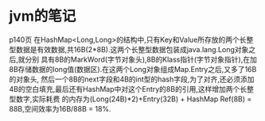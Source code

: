 # jvm的笔记

  p140页
  在HashMap<Long,Long>的结构中,只有Key和Value所存放的两个长整型数据是有效数据,共16B(2*8B).这两个长整型数据包装成java.lang.Long对象之后,就分别
  具有8B的MarkWord(字节对象头),8B的Klass指针(字节对象指针),在加8B存储数据的long值(数据区).在这两个Long对象组成Map.Entry之后,又多了16B的对象头,
  然后一个8B的next字段和4B的int型的hash字段,为了对齐,还必须添加4B的空白填充,最后还有HashMap中对这个Entry的8B的引用,这样增加两个长整型数字,实际耗费
  的内存为(Long(24B)*2)+Entry(32B) + HashMap Ref(8B) = 88B,空间效率为16B/88B = 18%.

